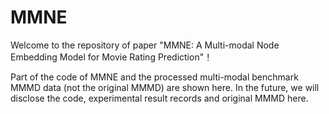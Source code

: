 # MMNE
Welcome to the repository of paper "MMNE: A Multi-modal Node Embedding Model for Movie Rating Prediction"！

Part of the code of MMNE and the processed multi-modal benchmark MMMD data (not the original MMMD) are shown here. In the future, we will disclose the code, experimental result records and original MMMD here.
